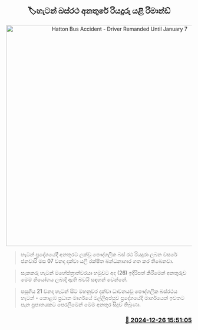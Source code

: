 <p align='center'><b><h2 align='center' title='Hatton Bus Accident - Driver Remanded Until January 7'>🏷හැටන් බස්රථ අනතුරේ රියදුරු යළි රිමාන්ඩ්</h2></b></p>
<p align='center'><img src='https://helakuru.sgp1.cdn.digitaloceanspaces.com/esana/images/lib/court-gg.jpg' width='600' alt='Hatton Bus Accident - Driver Remanded Until January 7'></p>

> හැටන් ප්‍රදේශයේදී අනතුරට ලක්වු පෞද්ගලික බස් රථ රියදුරා ලබන වසරේ ජනවාරි මස 07 වනදා දක්වා යලි රක්ෂිත බන්ධනාගාර ගත කර තිබෙනවා.

> සැකකරු හැටන් මහේස්ත්‍රාත්වරයා හමුවට අද (26) ඉදිරිපත් කිරීමෙන් අනතුරුව මෙම නියෝගය ලබාදී ඇති බවයි සඳහන් වෙන්නේ.

> පසුගිය 21 වනදා හැටන් සිට මහනුවර දක්වා ධාවනයවු පෞද්ගලික බස්රථය හැටන් - කොළඹ ප්‍රධාන මාර්ගයේ මල්ලිඅප්පුව ප්‍රදේශයේදි මාර්ගයෙන් ඉවතට පැන ප්‍රපාතයකට පෙරලිමෙන් මෙම අනතුර සිදුව තිබුණා.



<h3 align='right'><a href='https://www.helakuru.lk/esana/p/106143/'>📅 2024-12-26 15:51:05</a></h3>
